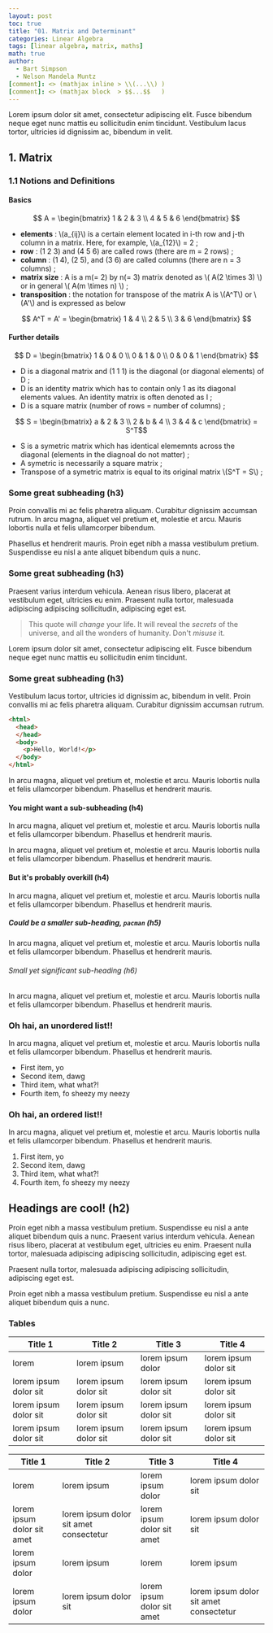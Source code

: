 ```yaml
---
layout: post
toc: true
title: "01. Matrix and Determinant"
categories: Linear Algebra
tags: [linear algebra, matrix, maths]
math: true
author:
  - Bart Simpson
  - Nelson Mandela Muntz
[comment]: <> (mathjax inline > \\(...\\) )
[comment]: <> (mathjax block  > $$...$$   )
---
```


Lorem ipsum dolor sit amet, consectetur adipiscing elit. Fusce bibendum neque eget nunc mattis eu sollicitudin enim tincidunt. Vestibulum lacus tortor, ultricies id dignissim ac, bibendum in velit.

## 1. Matrix

### 1.1 Notions and Definitions

#### Basics

$$ A = \begin{bmatrix} 1 & 2 & 3 \\ 4 & 5 & 6 \end{bmatrix} $$

- **elements** : \\(a_{ij}\\) is a certain element located in i-th row and j-th column in a matrix. Here, for example, \\(a_{12}\\) = 2 ;
- **row** : (1 2 3) and (4 5 6) are called rows (there are m = 2 rows) ;
- **column** : (1 4), (2 5), and (3 6) are called columns (there are n = 3 columns) ;
- **matrix size** : A is a m(= 2) by n(= 3) matrix denoted as \\( A(2 \times 3) \\) or in general \\( A(m \times n) \\) ;
- **transposition** : the notation for transpose of the matrix A is \\(A^T\\) or \\(A'\\) and is expressed as below

$$ A^T = A' = \begin{bmatrix} 1 & 4 \\ 2 & 5 \\ 3 & 6 \end{bmatrix} $$

#### Further details

$$ D = \begin{bmatrix} 1 & 0 & 0 \\ 0 & 1 & 0 \\ 0 & 0 & 1 \end{bmatrix} $$

- D is a diagonal matrix and (1 1 1) is the diagonal (or diagonal elements) of D ;
- D is an identity matrix which has to contain only 1 as its diagonal elements values. An identity matrix is often denoted as I ;
- D is a square matrix (number of rows = number of columns) ;

$$ S = \begin{bmatrix} a & 2 & 3 \\ 2 & b & 4 \\ 3 & 4 & c \end{bmatrix} = S^T$$

- S is a symetric matrix which has identical elememnts across the diagonal (elements in the diagnoal do not matter) ;
- A symetric is necessarily a square matrix ;
- Transpose of a symetric matrix is equal to its original matrix \\(S^T = S\\) ;



### Some great subheading (h3)

Proin convallis mi ac felis pharetra aliquam. Curabitur dignissim accumsan rutrum. In arcu magna, aliquet vel pretium et, molestie et arcu. Mauris lobortis nulla et felis ullamcorper bibendum.

Phasellus et hendrerit mauris. Proin eget nibh a massa vestibulum pretium. Suspendisse eu nisl a ante aliquet bibendum quis a nunc.

### Some great subheading (h3)

Praesent varius interdum vehicula. Aenean risus libero, placerat at vestibulum eget, ultricies eu enim. Praesent nulla tortor, malesuada adipiscing adipiscing sollicitudin, adipiscing eget est.

> This quote will *change* your life. It will reveal the <i>secrets</i> of the universe, and all the wonders of humanity. Don't <em>misuse</em> it.

Lorem ipsum dolor sit amet, consectetur adipiscing elit. Fusce bibendum neque eget nunc mattis eu sollicitudin enim tincidunt.

### Some great subheading (h3)

Vestibulum lacus tortor, ultricies id dignissim ac, bibendum in velit. Proin convallis mi ac felis pharetra aliquam. Curabitur dignissim accumsan rutrum.

```html
<html>
  <head>
  </head>
  <body>
    <p>Hello, World!</p>
  </body>
</html>
```


In arcu magna, aliquet vel pretium et, molestie et arcu. Mauris lobortis nulla et felis ullamcorper bibendum. Phasellus et hendrerit mauris.

#### You might want a sub-subheading (h4)

In arcu magna, aliquet vel pretium et, molestie et arcu. Mauris lobortis nulla et felis ullamcorper bibendum. Phasellus et hendrerit mauris.

In arcu magna, aliquet vel pretium et, molestie et arcu. Mauris lobortis nulla et felis ullamcorper bibendum. Phasellus et hendrerit mauris.

#### But it's probably overkill (h4)

In arcu magna, aliquet vel pretium et, molestie et arcu. Mauris lobortis nulla et felis ullamcorper bibendum. Phasellus et hendrerit mauris.

##### Could be a smaller sub-heading, `pacman` (h5)

In arcu magna, aliquet vel pretium et, molestie et arcu. Mauris lobortis nulla et felis ullamcorper bibendum. Phasellus et hendrerit mauris.

###### Small yet significant sub-heading  (h6)

In arcu magna, aliquet vel pretium et, molestie et arcu. Mauris lobortis nulla et felis ullamcorper bibendum. Phasellus et hendrerit mauris.

### Oh hai, an unordered list!!

In arcu magna, aliquet vel pretium et, molestie et arcu. Mauris lobortis nulla et felis ullamcorper bibendum. Phasellus et hendrerit mauris.

- First item, yo
- Second item, dawg
- Third item, what what?!
- Fourth item, fo sheezy my neezy

### Oh hai, an ordered list!!

In arcu magna, aliquet vel pretium et, molestie et arcu. Mauris lobortis nulla et felis ullamcorper bibendum. Phasellus et hendrerit mauris.

1. First item, yo
2. Second item, dawg
3. Third item, what what?!
4. Fourth item, fo sheezy my neezy



## Headings are cool! (h2)

Proin eget nibh a massa vestibulum pretium. Suspendisse eu nisl a ante aliquet bibendum quis a nunc. Praesent varius interdum vehicula. Aenean risus libero, placerat at vestibulum eget, ultricies eu enim. Praesent nulla tortor, malesuada adipiscing adipiscing sollicitudin, adipiscing eget est.

Praesent nulla tortor, malesuada adipiscing adipiscing sollicitudin, adipiscing eget est.

Proin eget nibh a massa vestibulum pretium. Suspendisse eu nisl a ante aliquet bibendum quis a nunc.

### Tables

Title 1               | Title 2               | Title 3               | Title 4
--------------------- | --------------------- | --------------------- | ---------------------
lorem                 | lorem ipsum           | lorem ipsum dolor     | lorem ipsum dolor sit
lorem ipsum dolor sit | lorem ipsum dolor sit | lorem ipsum dolor sit | lorem ipsum dolor sit
lorem ipsum dolor sit | lorem ipsum dolor sit | lorem ipsum dolor sit | lorem ipsum dolor sit
lorem ipsum dolor sit | lorem ipsum dolor sit | lorem ipsum dolor sit | lorem ipsum dolor sit


Title 1 | Title 2 | Title 3 | Title 4
--- | --- | --- | ---
lorem | lorem ipsum | lorem ipsum dolor | lorem ipsum dolor sit
lorem ipsum dolor sit amet | lorem ipsum dolor sit amet consectetur | lorem ipsum dolor sit amet | lorem ipsum dolor sit
lorem ipsum dolor | lorem ipsum | lorem | lorem ipsum
lorem ipsum dolor | lorem ipsum dolor sit | lorem ipsum dolor sit amet | lorem ipsum dolor sit amet consectetur
